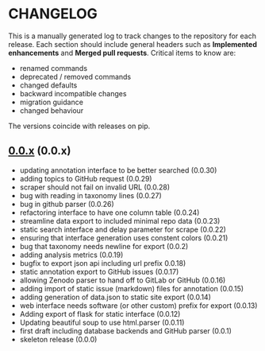 # CHANGELOG

This is a manually generated log to track changes to the repository for each release.
Each section should include general headers such as **Implemented enhancements**
and **Merged pull requests**. Critical items to know are:

 - renamed commands
 - deprecated / removed commands
 - changed defaults
 - backward incompatible changes
 - migration guidance
 - changed behaviour

The versions coincide with releases on pip.

## [0.0.x](https://github.com/rseng/rse/tree/master) (0.0.x)
 - updating annotation interface to be better searched (0.0.30)
 - adding topics to GitHub request (0.0.29)
 - scraper should not fail on invalid URL (0.0.28)
 - bug with reading in taxonomy lines (0.0.27)
 - bug in github parser (0.0.26)
 - refactoring interface to have one column table (0.0.24)
 - streamline data export to included minimal repo data (0.0.23)
 - static search interface and delay parameter for scrape (0.0.22)
 - ensuring that interface generation uses constent colors (0.0.21)
 - bug that taxonomy needs newline for export (0.0.2)
 - adding analysis metrics (0.0.19)
 - bugfix to export json api including url prefix 0.0.18)
 - static annotation export to GitHub issues (0.0.17)
 - allowing Zenodo parser to hand off to GitLab or GitHub (0.0.16)
 - adding import of static issue (markdown) files for annotation (0.0.15)
 - adding generation of data.json to static site export (0.0.14)
 - web interface needs software (or other custom) prefix for export (0.0.13) 
 - Adding export of flask for static interface (0.0.12)
 - Updating beautiful soup to use html.parser (0.0.11)
 - first draft including database backends and GitHub parser (0.0.1)
 - skeleton release (0.0.0)

